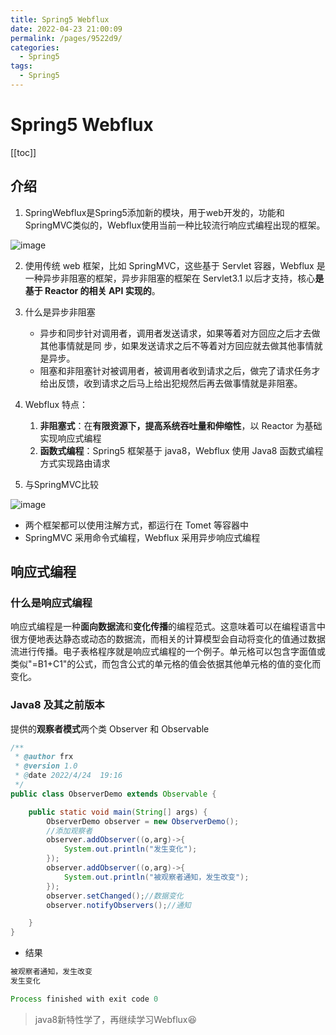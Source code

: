 ```yaml
---
title: Spring5 Webflux
date: 2022-04-23 21:00:09
permalink: /pages/9522d9/
categories:
  - Spring5
tags:
  - Spring5
---
```

# Spring5 Webflux

[[toc]]

## 介绍

1. SpringWebflux是Spring5添加新的模块，用于web开发的，功能和SpringMVC类似的，Webflux使用当前一种比较流行响应式编程出现的框架。

![image](https://jsd.cdn.zzko.cn/gh/xustudyxu/image-hosting@master/20220423/image.3vx1gy1s2xg0.webp)

2. 使用传统 web 框架，比如 SpringMVC，这些基于 Servlet 容器，Webflux 是一种异步非阻塞的框架，异步非阻塞的框架在 Servlet3.1 以后才支持，核心**是基于 Reactor 的相关 API 实现的**。

3. 什么是异步非阻塞
   + 异步和同步针对调用者，调用者发送请求，如果等着对方回应之后才去做其他事情就是同
     步，如果发送请求之后不等着对方回应就去做其他事情就是异步。
   + 阻塞和非阻塞针对被调用者，被调用者收到请求之后，做完了请求任务才给出反馈，收到请求之后马上给出犯规然后再去做事情就是非阻塞。
4. Webflux 特点：
   1. **非阻塞式**：在**有限资源下，提高系统吞吐量和伸缩性**，以 Reactor 为基础实现响应式编程
   2. **函数式编程**：Spring5 框架基于 java8，Webflux 使用 Java8 函数式编程方式实现路由请求
5. 与SpringMVC比较

![image](https://jsd.cdn.zzko.cn/gh/xustudyxu/image-hosting@master/20220423/image.3p0804bahdy0.webp)

+ 两个框架都可以使用注解方式，都运行在 Tomet 等容器中
+ SpringMVC 采用命令式编程，Webflux 采用异步响应式编程

## 响应式编程

### 什么是响应式编程

响应式编程是一种**面向数据流**和**变化传播**的编程范式。这意味着可以在编程语言中很方便地表达静态或动态的数据流，而相关的计算模型会自动将变化的值通过数据流进行传播。电子表格程序就是响应式编程的一个例子。单元格可以包含字面值或类似"=B1+C1"的公式，而包含公式的单元格的值会依据其他单元格的值的变化而变化。

### Java8 及其之前版本

提供的**观察者模式**两个类 Observer 和 Observable

```java
/**
 * @author frx
 * @version 1.0
 * @date 2022/4/24  19:16
 */
public class ObserverDemo extends Observable {

    public static void main(String[] args) {
        ObserverDemo observer = new ObserverDemo();
        //添加观察者
        observer.addObserver((o,arg)->{
            System.out.println("发生变化");
        });
        observer.addObserver((o,arg)->{
            System.out.println("被观察者通知，发生改变");
        });
        observer.setChanged();//数据变化
        observer.notifyObservers();//通知

    }
}
```

+ 结果

```java
被观察者通知，发生改变
发生变化

Process finished with exit code 0
```

> java8新特性学了，再继续学习Webflux:satisfied:

